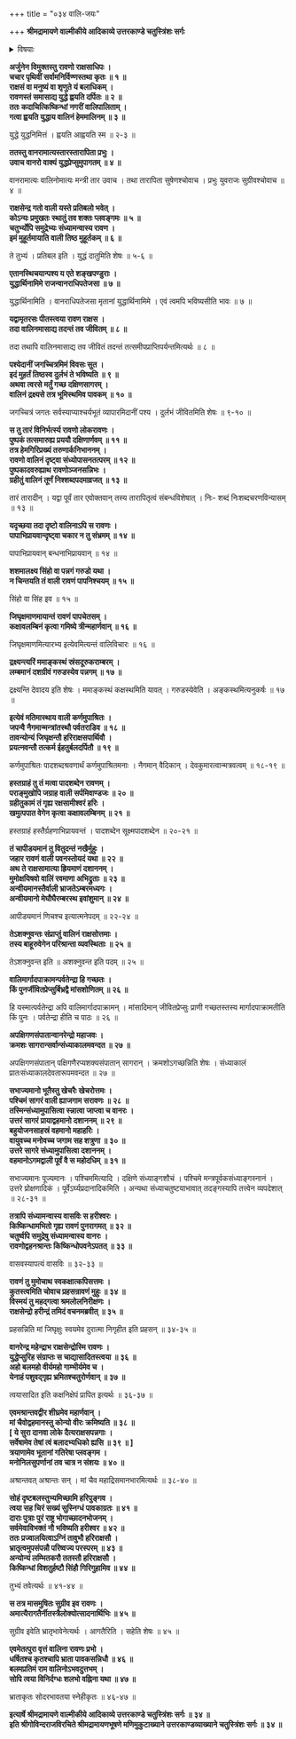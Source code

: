+++
title = "०३४ वालि-जयः"

+++
**श्रीमद्रामायणे वाल्मीकीये आदिकाव्ये उत्तरकाण्डे चतुस्त्रिंशः सर्गः**

<details><summary>विषयाः</summary>

वालि-जिगीषया किष्किन्धाम् एत्य  
रावणेन रणाय वालि-समाह्वानम् ॥ १ ॥  
तारेण वालिनो +++(??)+++ दक्षिण-सागरं निवेदितेन तेन  
पुष्पकारोहणेन वेगाद् दक्षिण-समुद्र-गमनम् ॥ २ ॥  
वालिना स्व-जिघृक्षया समीपोपसर्पिणो रावणस्य  
स्व-कक्ष-निक्षेपेण पश्चिमादि-सागर-त्रय-प्रापणेन  
तत्र तत्र संध्योपासन-पूर्वकं किष्किन्धोपवनम् एत्य  
तत्र-कक्षाद् रावणोत्सर्जनम् ॥ ३ ॥  
वालि-बल-विज्ञान-विस्मितेन रावणेन  
तत्-प्रशंसन-पूर्वकं तेन सहाग्नि-साक्षिकं सख्य-करणम् ॥ ४ ॥
</details>

**अर्जुनेन विमुक्तस्तु रावणो राक्षसाधिपः ।  
चचार पृथिवीं सर्वामनिर्विण्णस्तथा कृतः ॥ १ ॥  
राक्षसं वा मनुष्यं वा शृणुते यं बलाधिकम् ।  
रावणस्तं समासाद्य युद्धे ह्वयति दर्पितः ॥ २ ॥  
ततः कदाचित्किष्किन्धां नगरीं वालिपालिताम् ।  
गत्वा ह्वयति युद्धाय वालिनं हेममालिनम् ॥ ३ ॥**

युद्धे युद्धनिमित्तं । ह्वयति आह्वयति स्म ॥ २-३ ॥

**ततस्तु वानरामात्यस्तारस्तारापिता प्रभुः ।  
उवाच वानरो वाक्यं युद्धप्रेप्सुमुपागतम् ॥ ४ ॥**

वानरामात्यः वालिनोमात्यः मन्त्री तार उवाच । तथा तारापिता सुषेणश्चोवाच । प्रभुः युवराजः सुग्रीवश्चोवाच ॥ ४ ॥

**राक्षसेन्द्र गतो वाली यस्ते प्रतिबलो भवेत् ।  
कोऽन्यः प्रमुखतः स्थातुं तव शक्तः प्लवङ्गमः ॥ ५ ॥  
चतुर्भ्योपि समुद्रेभ्यः संध्यामन्वास्य रावण ।  
इमं मुहूर्तमायाति वाली तिष्ठ मुहूर्तकम् ॥ ६ ॥**

ते तुभ्यं । प्रतिबल इति । युद्धं दातुमिति शेषः ॥ ५-६ ॥

**एतानस्थिचयान्पश्य य एते शङ्खपण्डुराः ।  
युद्धार्थिनामिमे राजन्वानराधिपतेजसा ॥ ७ ॥**

युद्धार्थिनामिति । वानराधिपतेजसा मृतानां युद्धार्थिनामिमे । एवं त्वमपि भविष्यसीति भावः ॥ ७ ॥

**यद्वामृतरसः पीतस्त्वया रावण राक्षस ।  
तदा वालिनमासाद्य तदन्तं तव जीवितम् ॥ ८ ॥**

तदा तथापि वालिनमासाद्य तव जीवितं तदन्तं तत्समीपप्राप्तिपर्यन्तमित्यर्थः ॥ ८ ॥

**पश्येदानीं जगच्चित्रमिमं विवसः सुत ।  
इदं मुहर्तं तिष्ठस्व दुर्लभं ते भविष्यति ॥ ९ ॥  
अथवा त्वरसे मर्तुं गच्छ दक्षिणसागरम् ।  
वालिनं द्रक्ष्यसे तत्र भूमिस्थमिव पावकम् ॥ १० ॥**

जगच्चित्रं जगतः सर्वस्याप्याश्चर्यभूतं व्यापारमिदानीं पश्य । दुर्लभं जीवितमिति शेषः ॥ ९-१० ॥

**स तु तारं विनिर्भर्त्स्य रावणो लोकरावणः ।  
पुष्पकं तत्समारुह्य प्रययौ दक्षिणार्णवम् ॥ ११ ॥  
तत्र हेमगिरिप्रख्यं तरुणार्कनिभाननम् ।  
रावणो वालिनं दृष्ट्वा संध्योपासनतत्परम् ॥ १२ ॥  
पुष्पकादवरुह्याथ रावणोञ्जनसन्निभः ।  
ग्रहीतुं वालिनं तूर्णं निश्शब्दपदमाव्रजत् ॥ १३ ॥**

तारं तारादीन् । यद्वा पूर्वं तार एवोक्तवान् तस्य तारापितृत्वं संबन्धविशेषात् । निः- शब्दं निःशब्दचरणविन्यासम् ॥ १३ ॥

**यदृच्छया तदा दृष्टो वालिनाऽपि स रावणः ।  
पापाभिप्रायवान्दृष्ट्वा चकार न तु संभ्रमम् ॥ १४ ॥**

पापाभिप्रायवान् बन्धनाभिप्रायवान् ॥ १४ ॥

**शशमालक्ष्य सिंहो वा पन्नगं गरुडो यथा ।  
न चिन्तयति तं वाली रावणं पापनिश्चयम् ॥ १५ ॥**

सिंहो वा सिंह इव ॥ १५ ॥

**जिघृक्षमाणमायान्तं रावणं पापचेतसम् ।  
कक्षावलम्बिनं कृत्वा गमिष्ये त्रीन्महार्णवान् ॥ १६ ॥**

जिघृक्षमाणमित्यारभ्य इत्येवमित्यन्तं वालिविचारः ॥ १६ ॥

**द्रक्ष्यन्त्यरिं ममाङ्कस्थं स्रंसदूरुकराम्बरम् ।  
लम्बमानं दशग्रीवं गरुडस्येव पन्नगम् ॥ १७ ॥**

द्रक्ष्यन्ति देवादय इति शेषः । ममाङ्कस्थं कक्षस्थमिति यावत् । गरुडस्येवेति । अङ्कस्थमित्यनुकर्षः ॥ १७ ॥

**इत्येवं मतिमास्थाय वाली कर्णमुपाश्रितः ।  
जपन्वै नैगमान्मन्त्रांतस्थौ पर्वतराडिव ॥ १८ ॥  
तावन्योन्यं जिघृक्षन्तौ हरिराक्षसपार्थिवौ ।  
प्रयत्नवन्तौ तत्कर्म ईहतुर्बलदर्पितौ ॥ १९ ॥**

कर्णमुपाश्रितः पादशब्दश्रवणार्थं कर्णमुपाश्रितमनाः । नैगमान् वैदिकान् । देवकुमारत्वान्मत्रवत्वम् ॥ १८-१९ ॥

**हस्तग्राहं तु तं मत्वा पादशब्देन रावणम् ।  
पराङ्मुखोपि जग्राह वाली सर्पमिवाण्डजः ॥ २० ॥  
ग्रहीतुकामं तं गृह्य रक्षसामीश्वरं हरिः ।  
खमुत्पपात वेगेन कृत्वा कक्षावलम्बिनम् ॥ २१ ॥**

हस्तग्राहं हस्तैर्ग्रहणाभिप्रायवन्तं । पादशब्देन सूक्ष्मपादशब्देन ॥ २०-२१ ॥

**तं चापीडयमानं तु वितुदन्तं नखैर्मुहुः ।  
जहार रावणं वाली पवनस्तोयदं यथा ॥ २२ ॥  
अथ ते राक्षसामात्या ह्रियमाणं दशाननम् ।  
मुमोक्षयिषवो वालिं रवमाणा अभिद्रुताः ॥ २३ ॥  
अन्वीयमानस्तैर्वाली भ्राजतेऽम्बरमध्यगः ।  
अन्वीयमानो मेघौघैरम्बरस्थ इवांशुमान् ॥ २४ ॥**

आपीड्यमानं णिचश्च इत्यात्मनेपदम् ॥ २२-२४ ॥

**तेऽशक्नुवन्तः संप्राप्तुं वालिनं राक्षसोत्तमाः ।  
तस्य बाहूरुवेगेन परिश्रान्ता व्यवस्थिताः ॥ २५ ॥**

तेऽशक्नुवन्त इति ॥ अशक्नुवन्त इति पदम् ॥ २५ ॥

**वालिमार्गादपाक्रामन्पर्वतेन्द्रा हि गच्छतः ।  
किं पुनर्जीवितप्रेप्सुर्बिभ्रद्वै मांसशोणितम् ॥ २६ ॥**

हि यस्मात्पर्वतेन्द्रा अपि वालिमार्गादपाक्रामन् । मांसादिमान् जीवितप्रेप्सुः प्राणी गच्छतस्तस्य मार्गादपाक्रामतीति किं पुनः । पर्वतेन्द्रा हीति च पाठः ॥ २६ ॥

**अपक्षिगणसंपातान्वानरेन्द्रो महाजवः ।  
क्रमशः सागरान्सर्वान्संध्याकालमवन्दत ॥ २७ ॥**

अपक्षिगणसंपातान् पक्षिगणैरप्यशक्यसंपातान् सागरान् । क्रमशोऽगच्छन्निति शेषः । संध्याकालं प्रातःसंध्याकालदेवतारूपमवन्दत ॥ २७ ॥

**सभाज्यमानो भूतैस्तु खेचरैः खेचरोत्तमः ।  
पश्चिमं सागरं वाली ह्याजगाम सरावणः ॥ २८ ॥  
तस्मिन्संध्यामुपासित्वा स्न्नात्वा जाप्त्वा च वानरः ।  
उत्तरं सागरं प्रायाद्वहमानो दशाननम् ॥ २९ ॥  
बहुयोजनसाहस्रं वहमानो महाहरिः ।  
वायुवच्च मनोवच्च जगाम सह शत्रुणा ॥ ३० ॥  
उत्तरे सागरे संध्यामुपासित्वा दशाननम् ।  
वहमानोऽगमद्वाली पूर्वं वै स महोदधिम् ॥ ३१ ॥**

सभाज्यमानः पूज्यमानः । पश्चिममित्यादि । दक्षिणे संध्याङ्गशौचं । पश्चिमे मन्त्रपूर्वकसंध्याङ्गस्नानं । उत्तरे प्रोक्षणादिकं । पूर्वेऽर्घ्यप्रदानादिकमिति । अन्यथा संध्याचतुष्टयाभावात् तदङ्गस्यापि तत्त्वेन व्यपदेशात् ॥ २८-३१ ॥

**तत्रापि संध्यामन्वास्य वासविः स हरीश्वरः ।  
किष्किन्धामभितो गृह्य रावणं पुनरागमत् ॥ ३२ ॥  
चतुर्ष्वपि समुद्रेषु संध्यामन्वास्य वानरः ।  
रावणोद्वहनश्रान्तः किष्किन्धोपवनेऽपतत् ॥ ३३ ॥**

वासवस्यापत्यं वासविः ॥ ३२-३३ ॥

**रावणं तु मुमोचाथ स्वकक्षात्कपिसत्तमः ।  
कुतस्त्वमिति चोवाच प्रहसन्रावणं मुहुः ॥ ३४ ॥  
विस्मयं तु महद्गत्वा श्रमलोलनिरीक्षणः ।  
राक्षसेन्द्रो हरीन्द्रं तमिदं वचनमब्रवीत् ॥ ३५ ॥**

प्रहसन्निति मां जिघृक्षुः स्वयमेव दुरात्मा निगृहीत इति प्रहसन् ॥ ३४-३५ ॥

**वानरेन्द्र महेन्द्राभ राक्षसेन्द्रोस्मि रावणः ।  
युद्धेप्सुरिह संग्राप्तः स चाद्यासादितस्त्वया ॥ ३६ ॥  
अहो बलमहो वीर्यमहो गाम्भीर्यमेव च ।  
येनाहं पशुवद्गृह्य भ्रमितश्चतुरोर्णवान् ॥ ३७ ॥**

त्वयासादित इति कक्षनिक्षेपं प्रापित इत्यर्थः ॥ ३६-३७ ॥

**एवमश्रान्तवद्वीर शीघ्रमेव महार्णवान् ।  
मां चैवोद्वहमानस्तु कोन्यो वीरः क्रमिष्यति ॥ ३८ ॥  
\[ ये सुरा दानवा लोके दैत्यराक्षसपन्नगाः ।  
सर्वेषामेव तेषां त्वं बलादभ्यधिको ह्यसि ॥ ३९ ॥ \]  
त्रयाणामेव भूतानां गतिरेषा प्लवङ्गम ।  
मनोनिलसुपर्णानां तव चात्र न संशयः ॥ ४० ॥**

अश्रान्तवत् अश्रान्तः सन् । मां चैव महाद्रिसमानभारमित्यर्थः ॥ ३८-४० ॥

**सोहं दृष्टबलस्तुभ्यमिच्छामि हरिपुङ्गव ।  
त्वया सह चिरं सख्यं सुस्निग्धं पावकाग्रतः ॥ ४१ ॥  
दाराः पुत्राः पुरं राष्ट्र भोगाच्छादनभोजनम् ।  
सर्वमेवाविभक्तं नौ भविष्यति हरीश्वर ॥ ४२ ॥  
ततः प्रज्वालयित्वाऽग्निं तावुभौ हरिराक्षसौ ।  
भ्रातृत्वमुपसंपन्नौ परिष्वज्य परस्परम् ॥ ४३ ॥  
अन्योन्यं लम्भितकरौ ततस्तौ हरिराक्षसौ ।  
किष्किन्धां विशतुर्हष्टौ सिंहौ गिरिगुहामिव ॥ ४४ ॥**

तुभ्यं तवेत्यर्थः ॥ ४१-४४ ॥

**स तत्र मासमुषितः सुग्रीव इव रावणः ।  
अमात्यैरागतैर्नीतस्त्रैलोक्योत्सादनार्थिभिः ॥ ४५ ॥**

सुग्रीव इवेति भ्रातृभावेनेत्यर्थः । आगतैरिति । सहेति शेषः ॥ ४५ ॥

**एवमेतत्पुरा वृत्तं वालिना रावणः प्रभो ।  
धर्षितश्च कृतश्चापि भ्राता पावकसन्निधौ ॥ ४६ ॥  
बलमप्रतिमं राम वालिनोऽभवदुत्तभम् ।  
सोपि त्वया विनिर्दग्धः शलभो वह्निना यथा ॥ ४७ ॥**

भ्राताकृतः सोदरभावतया स्नेहीकृतः ॥ ४६-४७ ॥

**इत्यार्षे श्रीमद्रामायणे वाल्मीकीये आदिकाव्ये उत्तरकाण्डे चतुस्त्रिंशः सर्गः ॥ ३४ ॥  
इति श्रीगोविन्दराजविरचिते श्रीमद्रामायणभूषणे मणिमुकुटाख्याने उत्तरकाण्डव्याख्याने चतुस्त्रिंशः सर्गः ॥ ३४ ॥**
